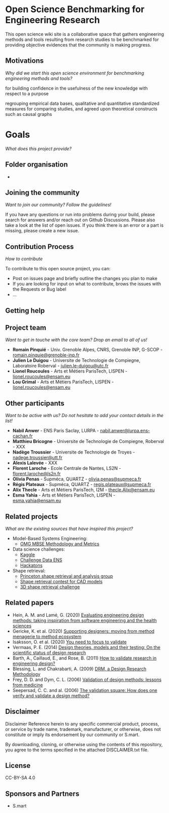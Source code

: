 # Open Science Benchmarking for Engineering Research

This open science wiki site is a collaborative space that gathers engineering methods and tools resulting from research studies to be benchmarked for providing objective evidences that the community is making progress.

## Motivations

_*Why did we start this open science environment for benchmarking engineering methods and tools?*_


for building confidence in the usefulness of the new knowledge with respect to a purpose

 regrouping empirical data bases, qualitative and quantitative standardized measures for comparing studies, and agreed upon theoretical constructs such as causal graphs 

# Goals

_*What does this project provide?*_

## Folder organisation

- 

## Joining the community 

_*Want to join our community? Follow the guidelines!*_

If you have any questions or run into problems during your build, please search for answers and/or reach out on Github Discussions. Please also take a look at the list of open issues. If you think there is an error or a part is missing, please create a new issue.


## Contribution Process
_*How to contribute*_

To contribute to this open source project, you can:

- Post on issues page and briefly outline the changes you plan to make
- If you are looking for input on what to contribute, brows the issues with the Requests or Bug label
- ...

## Getting help

## Project team

_*Want to get in touche with the core team? Drop an email to all of us!*_

* **Romain Pinquié** - Univ. Grenoble Alpes, CNRS, Grenoble INP, G-SCOP - romain.pinquie@grenoble-inp.fr
* **Julien Le Duigou** - Universite de Technologie de Compiegne, Laboratoire Roberval - julien.le-duigou@utc.fr
* **Lionel Roucoules** - Arts et Métiers ParisTech, LISPEN - lionel.roucoules@ensam.eu
* **Lou Grimal** - Arts et Métiers ParisTech, LISPEN - lionel.roucoules@ensam.eu

## Other participants

_*Want to be active with us? Do not hesitate to add your contact details in the list!*_

* **Nabil Anwer** - ENS Paris Saclay, LURPA - nabil.anwer@lurpa.ens-cachan.fr
* **Matthieu Bricogne** - Universite de Technologie de Compiegne, Roberval - XXX
* **Nadège Troussier** - Universite de Technologie de Troyes - nadege.troussier@utt.fr
* **Alexis Lalevée** - XXX
* **Florent Laroche** - Ecole Centrale de Nantes, LS2N - florent.laroche@ls2n.fr
* **Olivia Penas** - Supméca, QUARTZ - olivia.penas@supmeca.fr
* **Régis Plateaux** - Supméca, QUARTZ - regis.plateaux@supmeca.fr
* **Alix Thecle** - Arts et Métiers ParisTech, I2M - thecle.Alix@ensam.eu
* **Esma Yahia** - Arts et Métiers ParisTech, LISPEN - esma.yahia@ensam.eu

## Related projects

_*What are the existing sources that have inspired this project?*_

* Model-Based Systems Engineering:
  - [OMG MBSE Methodology and Metrics](https://www.omgwiki.org/MBSE/doku.php?id=mbse:methodology)
* Data science challenges:
  - [Kaggle](https://www.kaggle.com/competitions)
  - [Challenge Data ENS](https://www.google.com/search?q=challenge+data+ens&oq=challenge+data+ens&aqs=chrome..69i57j69i65.2303j0j1&sourceid=chrome&ie=UTF-8) 
  - [Hackatons](https://www.hackateam.com/fr/challenges)
* Shape retrieval:
  - [Princeton shape retrieval and analysis group](https://gfx.cs.princeton.edu/proj/shape/)
  - [Shape retrieval contest for CAD models](https://engineering.purdue.edu/PRECISE/shrec08)
  - [3D shape retrieval challenge](https://www.shrec.net/)

## Related papers
- Hein, A. M. and Lamé, G. (2020) [Evaluating engineering design methods: taking inspiration from software engineering and the health sciences](https://hal.archives-ouvertes.fr/hal-02866692)
- Gericke, K. et al. (2020) [Supporting designers: moving from method menagerie to method ecosystem](https://www.cambridge.org/core/journals/design-science/article/supporting-designers-moving-from-method-menagerie-to-method-ecosystem/63DA0F12D7C5AB2D94DDFBE40DD7E8ED)
- Isaksson, O. et al. (2020) [You need to focus to validate](https://www.cambridge.org/core/journals/proceedings-of-the-design-society-design-conference/article/you-need-to-focus-to-validate/B8301671F8388D4EFED8D4EFE15500D4)
- Vermaas, P. E. (2014) [Design theories, models and their testing: On the scientific status of design research](https://link.springer.com/chapter/10.1007/978-1-4471-6338-1_2)
- Barth, A., Caillaud, E., and Rose, B. (2011) [How to validate research in engineering design?](https://www.designsociety.org/publication/30456/HOW+TO+VALIDATE+RESEARCH+IN+ENGINEERING+DESIGN%3F)
- Blessing, L. and Chakrabarti, A. (2009) [DRM, a Design Research Methodology](https://www.springer.com/gp/book/9781848825864)
- Frey, D. D. and Dym, C. L. (2006) [Validation of design methods: lessons from medicine](https://link.springer.com/article/10.1007/s00163-006-0016-4)
- Seepersad, C. C. and al. (2006) [The validation square: How does one verify and validate a design method?](https://asmedigitalcollection.asme.org/ebooks/book/103/chapter-abstract/22576/The-Validation-Square-How-Does-One-Verify-and?redirectedFrom=fulltext)

## Disclaimer

Disclaimer Reference herein to any specific commercial product, process, or service by trade name, trademark, manufacturer, or otherwise, does not constitute or imply its endorsement by our community or S.mart.

By downloading, cloning, or otherwise using the contents of this repository, you agree to the terms specified in the attached DISCLAIMER.txt file.

## License
CC-BY-SA 4.0

## Sponsors and Partners
- S.mart




